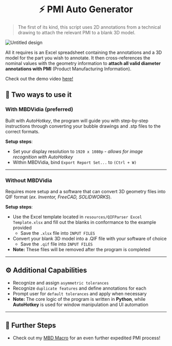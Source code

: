 <h1 align="center">⚡️ PMI Auto Generator</h1>

> The first of its kind, this script uses 2D annotations from a technical drawing to attach the relevant PMI to a blank 3D model.



![Untitled design](https://github.com/user-attachments/assets/a33199ed-4859-445d-99cd-a515ee304dd3)

All it requires is an Excel spreadsheet containing the annotations and a 3D model for the part you wish to annotate. It then cross-references the nominal values with the geometry information to **attach all valid diameter annotations with PMI** (Product Manufacturing Information).

Check out the demo video [here!](https://youtu.be/GMJ6381breo)

<h2>&#128204; Two ways to use it</h2>
<h3>With MBDVidia (preferred)</h3>

Built with *AutoHotkey*, the program will guide you with step-by-step instructions through converting your bubble drawings and .stp files to the correct formats. </br>

**Setup steps**:
 - Set your display resolution to `1920 x 1080p` - _allows for image recognition with AutoHotkey_
 - Within MBDVidia, bind `Export Report Set...` to `(Ctrl + W)`
____

<h3>Without MBDVidia</h3>

Requires more setup and a software that can convert 3D geometry files into QIF format (_ex. Inventor, FreeCAD, SOLIDWORKS_). </br>

**Setup steps**:
 - Use the Excel template located in `resources/QIFParser Excel Template.xlsx` and fill out the blanks in conformance to the example provided
   - Save the `.xlsx` file into `INPUT FILES`
 - Convert your blank 3D model into a .QIF file with your software of choice
   - Save the `.qif` file into `INPUT FILES`
 - **Note:** These files will be removed after the program is completed
___
<h2>⚙️ Additional Capabilities</h2>

 - Recognize and assign `asymmetric tolerances`
 - Recognize `duplicate features` and define annotations for each
 - Prompt user for `default tolerances` and apply when necessary
 - **Note:** The core logic of the program is written in __Python__, while __AutoHotkey__ is used for window manipulation and UI automation
___
<h2>🔭 Further Steps</h2>

 - Check out my [MBD Macro](https://github.com/chieaid24/MBD-Macro) for an even further expedited PMI process!
